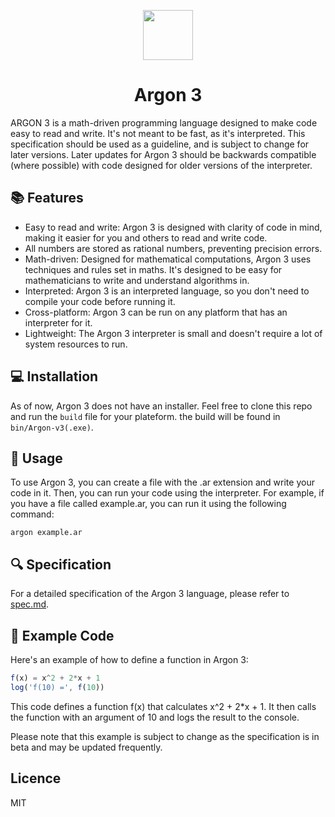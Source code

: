 <div align="center">
<p>
    <img width="80" src="https://raw.githubusercontent.com/Ugric/Argon/main/logo.png">
</p>
<h1>Argon 3</h1>
</div>

ARGON 3 is a math-driven programming language designed to make code easy to read and write. It's not meant to be fast, as it's interpreted. This specification should be used as a guideline, and is subject to change for later versions. Later updates for Argon 3 should be backwards compatible (where possible) with code designed for older versions of the interpreter.

## 📚 Features

   - Easy to read and write: Argon 3 is designed with clarity of code in mind, making it easier for you and others to read and write code.
   - All numbers are stored as rational numbers, preventing precision errors.
   - Math-driven: Designed for mathematical computations, Argon 3 uses techniques and rules set in maths. It's designed to be easy for mathematicians to write and understand algorithms in.
   - Interpreted: Argon 3 is an interpreted language, so you don't need to compile your code before running it.
   - Cross-platform: Argon 3 can be run on any platform that has an interpreter for it.
   - Lightweight: The Argon 3 interpreter is small and doesn't require a lot of system resources to run.

## 💻 Installation
As of now, Argon 3 does not have an installer. Feel free to clone this repo and run the `build` file for your plateform. the build will be found in `bin/Argon-v3(.exe)`.

## 📖 Usage

To use Argon 3, you can create a file with the .ar extension and write your code in it. Then, you can run your code using the interpreter. For example, if you have a file called example.ar, you can run it using the following command:

```
argon example.ar
```

## 🔍 Specification

For a detailed specification of the Argon 3 language, please refer to [spec.md](spec.md).

## 🚀 Example Code

Here's an example of how to define a function in Argon 3:

```javascript
f(x) = x^2 + 2*x + 1
log('f(10) =', f(10))
```

This code defines a function f(x) that calculates x^2 + 2*x + 1. It then calls the function with an argument of 10 and logs the result to the console.

Please note that this example is subject to change as the specification is in beta and may be updated frequently.

## Licence

MIT

